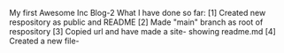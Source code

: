 My first Awesome Inc Blog-2
What I have done so far:
  [1] Created new respository as public and README
  [2] Made "main" branch as root of respository
  [3] Copied url and have made a site- showing readme.md
  [4] Created a new file- 
